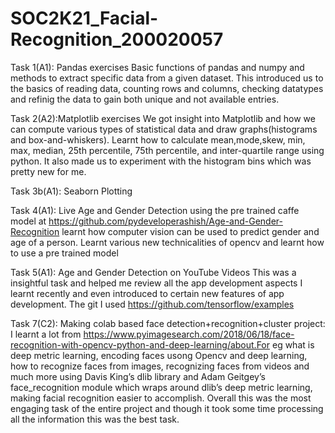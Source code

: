 # SOC2K21_Facial-Recognition_200020057

Task 1(A1): Pandas exercises
Basic functions of pandas and numpy and methods to extract specific data from a given dataset. This introduced us to the basics of reading data, counting rows and columns, checking datatypes and refinig the data to gain both unique and not available entries.

Task 2(A2):Matplotlib exercises
We got insight into Matplotlib and how we can compute various types of statistical data and draw graphs(histograms and box-and-whiskers). Learnt how to calculate mean,mode,skew, min, max, median, 25th percentile, 75th percentile, and inter-quartile range using python. It also made us to experiment with the histogram bins which was pretty new for me.


Task 3b(A1): Seaborn Plotting


Task 4(A1): Live Age and Gender Detection
using the pre trained caffe model at https://github.com/pydeveloperashish/Age-and-Gender-Recognition learnt how computer vision can be used to predict gender and age of a person.
Learnt various new technicalities of opencv and learnt how to use a pre trained model


Task 5(A1): Age and Gender Detection on YouTube Videos
This was a insightful task and helped me review all the app development aspects I learnt recently and even introduced to certain new features of app development. The git I used https://github.com/tensorflow/examples

Task 7(C2): Making colab based face detection+recognition+cluster project:
I learnt a lot from https://www.pyimagesearch.com/2018/06/18/face-recognition-with-opencv-python-and-deep-learning/about.For eg what is deep metric learning, encoding faces usong Opencv and deep learning, how to recognize faces from images, recognizing faces from videos and much more using Davis King’s dlib library and Adam Geitgey’s face_recognition module which wraps around dlib’s deep metric learning, making facial recognition easier to accomplish. Overall this was the most engaging task of the entire project and though it took some time processing all the information this was the best task.

